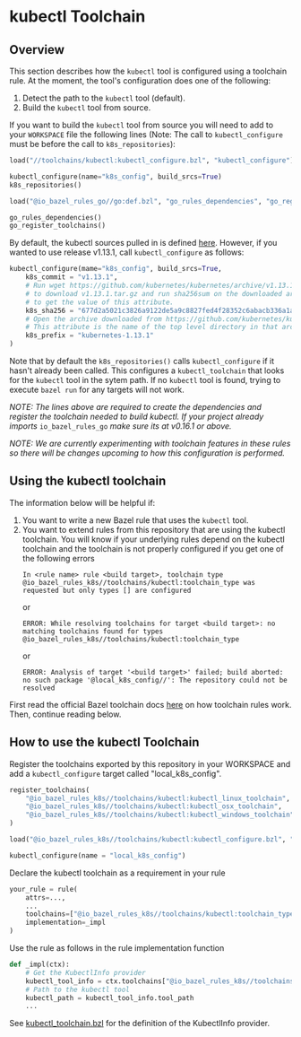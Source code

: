 # kubectl Toolchain

## Overview
This section describes how the `kubectl` tool is configured using a toolchain
rule. At the moment, the tool's configuration does one of the following:

1. Detect the path to the `kubectl` tool (default).
2. Build the `kubectl` tool from source.

If you want to build the `kubectl` tool from source you will
need to add to your `WORKSPACE` file the following lines (Note:
The call to `kubectl_configure` must be before the call to
`k8s_repositories`):

```python
load("//toolchains/kubectl:kubectl_configure.bzl", "kubectl_configure")

kubectl_configure(name="k8s_config", build_srcs=True)
k8s_repositories()

load("@io_bazel_rules_go//go:def.bzl", "go_rules_dependencies", "go_register_toolchains")

go_rules_dependencies()
go_register_toolchains()
```

By default, the kubectl sources pulled in is defined [here](defaults.bzl).
However, if you wanted to use release v1.13.1, call `kubectl_configure` as
follows:

```python
kubectl_configure(mame="k8s_config", build_srcs=True,
    k8s_commit = "v1.13.1",
    # Run wget https://github.com/kubernetes/kubernetes/archive/v1.13.1.tar.gz
    # to download v1.13.1.tar.gz and run sha256sum on the downloaded archive
    # to get the value of this attribute.
    k8s_sha256 = "677d2a5021c3826a9122de5a9c8827fed4f28352c6abacb336a1a5a007e434b7",
    # Open the archive downloaded from https://github.com/kubernetes/kubernetes/archive/v1.13.1.tar.gz.
    # This attribute is the name of the top level directory in that archive.
    k8s_prefix = "kubernetes-1.13.1"
)
```

Note that by default the `k8s_repositories()` calls `kubectl_configure` if it
hasn't already been called. This configures a `kubectl_toolchain` that looks for
the `kubectl` tool in the sytem path. If no `kubectl` tool is found, trying to
execute `bazel run` for any targets will not work.

*NOTE: The lines above are required to create the dependencies and register
the toolchain needed to build kubectl. If your project already imports*
`io_bazel_rules_go` *make sure its at v0.16.1 or above.*

*NOTE: We are currently experimenting with toolchain features in these rules
so there will be changes upcoming to how this configuration is performed.*

## Using the kubectl toolchain

The information below will be helpful if:

1. You want to write a new Bazel rule that uses the `kubectl` tool.
2. You want to extend rules from this repository that are using the kubectl
toolchain. You will know if your underlying rules depend on the kubectl
toolchain and the toolchain is not properly configured if you get one of the
following errors
   ```
   In <rule name> rule <build target>, toolchain type
   @io_bazel_rules_k8s//toolchains/kubectl:toolchain_type was requested but only types [] are configured
   ```
   or
   ```
   ERROR: While resolving toolchains for target <build target>: no matching toolchains found for types @io_bazel_rules_k8s//toolchains/kubectl:toolchain_type
   ```
   or
   ```
   ERROR: Analysis of target '<build target>' failed; build aborted: no such package '@local_k8s_config//': The repository could not be resolved
   ```
First read the official Bazel toolchain docs
[here](https://docs.bazel.build/versions/master/toolchains.html) on how
toolchain rules work. Then, continue reading below.

## How to use the kubectl Toolchain
Register the toolchains exported by this repository in your WORKSPACE and add a
`kubectl_configure` target called "local_k8s_config".
```python
register_toolchains(
    "@io_bazel_rules_k8s//toolchains/kubectl:kubectl_linux_toolchain",
    "@io_bazel_rules_k8s//toolchains/kubectl:kubectl_osx_toolchain",
    "@io_bazel_rules_k8s//toolchains/kubectl:kubectl_windows_toolchain",
)

load("@io_bazel_rules_k8s//toolchains/kubectl:kubectl_configure.bzl", "kubectl_configure")

kubectl_configure(name = "local_k8s_config")
```

Declare the kubectl toolchain as a requirement in your rule
```python
your_rule = rule(
    attrs=...,
    ...
    toolchains=["@io_bazel_rules_k8s//toolchains/kubectl:toolchain_type"],
    implementation=_impl
)
```

Use the rule as follows in the rule implementation function
```python
def _impl(ctx):
    # Get the KubectlInfo provider
    kubectl_tool_info = ctx.toolchains["@io_bazel_rules_k8s//toolchains/kubectl:toolchain_type"].kubectlinfo
    # Path to the kubectl tool
    kubectl_path = kubectl_tool_info.tool_path
    ...
```
See [kubectl_toolchain.bzl](kubectl_toolchain.bzl) for the definition of the
KubectlInfo provider.
